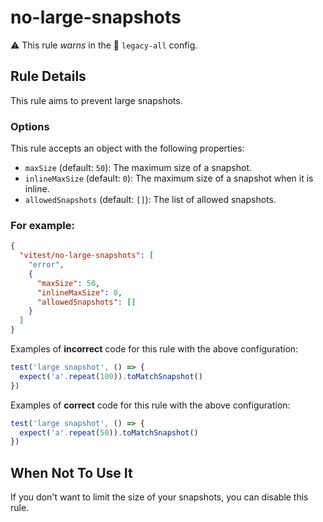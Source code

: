 # no-large-snapshots

⚠️ This rule _warns_ in the 💾 `legacy-all` config.

<!-- end auto-generated rule header -->

## Rule Details

This rule aims to prevent large snapshots.


### Options

This rule accepts an object with the following properties:

* `maxSize` (default: `50`): The maximum size of a snapshot.
* `inlineMaxSize` (default: `0`): The maximum size of a snapshot when it is inline.
* `allowedSnapshots` (default: `[]`): The list of allowed snapshots.

### For example:

```json
{
  "vitest/no-large-snapshots": [
	"error",
	{
	  "maxSize": 50,
	  "inlineMaxSize": 0,
	  "allowedSnapshots": []
	}
  ]
}
```

Examples of **incorrect** code for this rule with the above configuration:

```js
test('large snapshot', () => {
  expect('a'.repeat(100)).toMatchSnapshot()
})
```

Examples of **correct** code for this rule with the above configuration:

```js
test('large snapshot', () => {
  expect('a'.repeat(50)).toMatchSnapshot()
})
```

## When Not To Use It

If you don't want to limit the size of your snapshots, you can disable this rule.

